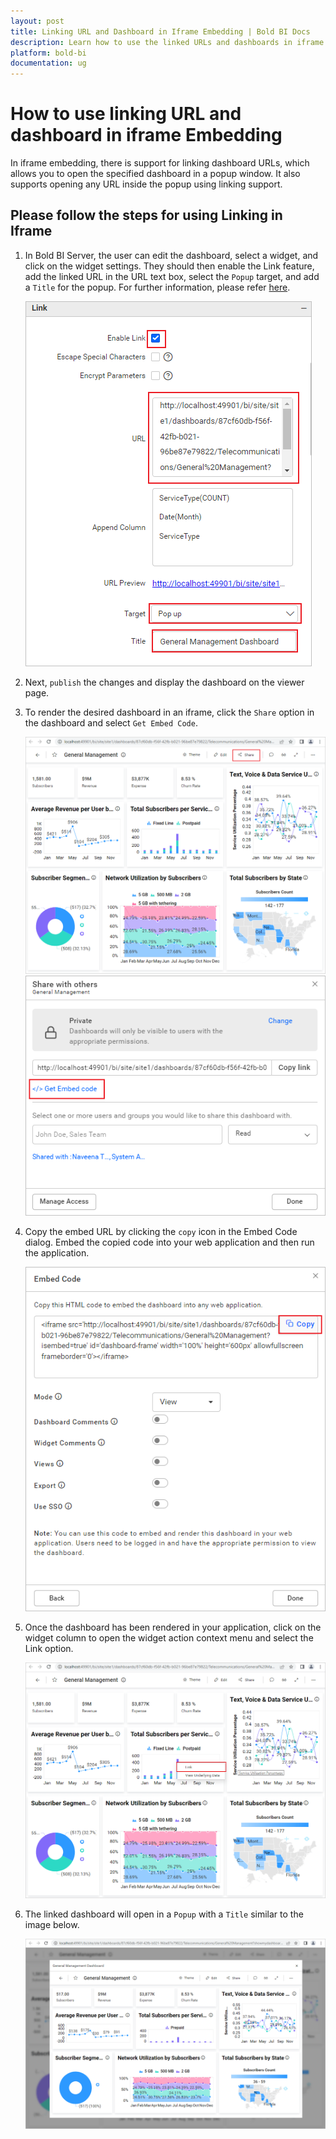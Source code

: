 ```yaml
---
layout: post
title: Linking URL and Dashboard in Iframe Embedding | Bold BI Docs
description: Learn how to use the linked URLs and dashboards in iframe embedding from Bold BI Server. Also, learn how to open any linked URL inside the popup instead a tab.
platform: bold-bi
documentation: ug
---
```


# How to use linking URL and dashboard in iframe Embedding
In iframe embedding, there is support for linking dashboard URLs, which allows you to open the specified dashboard in a popup window. It also supports opening any URL inside the popup using linking support.

## Please follow the steps for using Linking in Iframe
1. In Bold BI Server, the user can edit the dashboard, select a widget, and click on the widget settings. They should then enable the Link feature, add the linked URL in the URL text box, select the `Popup` target, and add a `Title` for the popup. For further information, please refer [here](/visualizing-data/working-with-widgets/linking-urls-and-dashboards/#pop-up).

    ![EnableLinking](/static/assets/faq/images/enable_linking_propertypanel.png)

2. Next, `publish` the changes and display the dashboard on the viewer page.

3. To render the desired dashboard in an iframe, click the `Share` option in the dashboard and select `Get Embed Code`.

    ![ShareOption](/static/assets/faq/images/click_share_option_dshboard.png) 
    ![GetEmbedCode](/static/assets/faq/images/click_get_embed_code.png) 

4. Copy the embed URL by clicking the `copy` icon in the Embed Code dialog. Embed the copied code into your web application and then run the application.

    ![GetEmbedCode](/static/assets/faq/images/copy_embed_code_url.png)

5.	Once the dashboard has been rendered in your application, click on the widget column to open the widget action context menu and select the Link option.

    ![LinkingDashboard](/static/assets/faq/images/click_linking_option_dashboard.png)

6.	The linked dashboard will open in a `Popup` with a `Title` similar to the image below.

    ![PopupDashboard](/static/assets/faq/images/get_popup_dashboard.png)